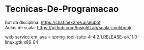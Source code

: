 # Tecnicas-De-Programacao
bot da disciplina: https://chat.nex2me.ai/alubot                                                                 
Aulas de scala: https://github.com/InsightLab/scala-cookbook

web service em java = spring-tool-suite-4-4.2.1.RELEASE-e4.11.0-linux.gtk.x86_64
